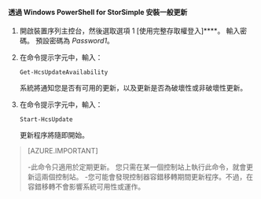 
#### 透過 Windows PowerShell for StorSimple 安裝一般更新

1. 開啟裝置序列主控台，然後選取選項 1 [使用完整存取權登入]****。 輸入密碼。 預設密碼為 *Password1*。

2. 在命令提示字元中，輸入：

     `Get-HcsUpdateAvailability`

    系統將通知您是否有可用的更新，以及更新是否為破壞性或非破壞性更新。

3. 在命令提示字元中，輸入：

     `Start-HcsUpdate`

    更新程序將隨即開始。

> [AZURE.IMPORTANT]
>
> -此命令只適用於定期更新。 您只需在某一個控制站上執行此命令，就會更新這兩個控制站。 
> -您可能會發現控制器容錯移轉期間更新程序。不過，在容錯移轉不會影響系統可用性或運作。






